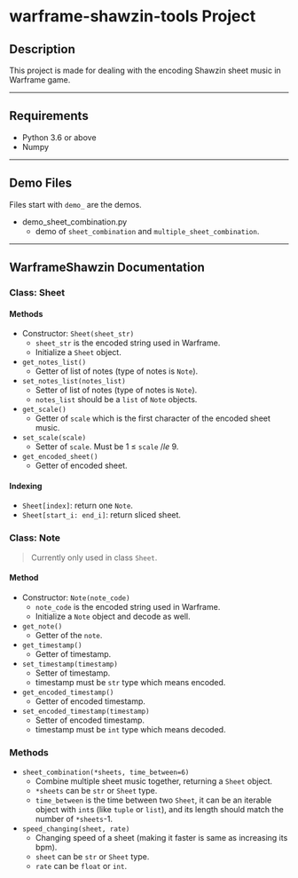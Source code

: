 # warframe-shawzin-tools Project

## Description
This project is made for dealing with the encoding Shawzin sheet music in Warframe game.

---

## Requirements
* Python 3.6 or above
* Numpy

---

## Demo Files
Files start with `demo_` are the demos.
* demo_sheet_combination.py
  * demo of `sheet_combination` and `multiple_sheet_combination`.

---

## WarframeShawzin Documentation

### Class: Sheet
#### Methods
* Constructor: `Sheet(sheet_str)`
  * `sheet_str` is the encoded string used in Warframe.
  * Initialize a `Sheet` object.
* `get_notes_list()`
  * Getter of list of notes (type of notes is `Note`).
* `set_notes_list(notes_list)`
  * Setter of list of notes (type of notes is `Note`).
  * `notes_list` should be a `list` of `Note` objects.
* `get_scale()`
  * Getter of `scale` which is the first character of the encoded sheet music.
* `set_scale(scale)`
  * Setter of `scale`. Must be 1 $\le$ `scale` $/le$ 9.
* `get_encoded_sheet()`
  * Getter of encoded sheet.

#### Indexing
* `Sheet[index]`: return one `Note`.
* `Sheet[start_i: end_i]`: return sliced sheet. 

### Class: Note
> Currently only used in class `Sheet`. 
#### Method
* Constructor: `Note(note_code)`
  * `note_code` is the encoded string used in Warframe.
  * Initialize a `Note` object and decode as well.
* `get_note()`
  * Getter of the `note`.
* `get_timestamp()`
  * Getter of timestamp.
* `set_timestamp(timestamp)`
  * Setter of timestamp.
  * timestamp must be `str` type which means encoded.
* `get_encoded_timestamp()`
  * Getter of encoded timestamp.
* `set_encoded_timestamp(timestamp)`
  * Setter of encoded timestamp.
  * timestamp must be `int` type which means decoded.

### Methods
* `sheet_combination(*sheets, time_between=6)`
  * Combine multiple sheet music together, returning a `Sheet` object.
  * `*sheets` can be `str` or `Sheet` type.
  * `time_between` is the time between two `Sheet`, it can be an iterable object with `int`s (like `tuple` or `list`), and its length should match the number of `*sheets`-1.
* `speed_changing(sheet, rate)`
  * Changing speed of a sheet (making it faster is same as increasing its bpm).
  * `sheet` can be `str` or `Sheet` type.
  * `rate` can be `float` or `int`.